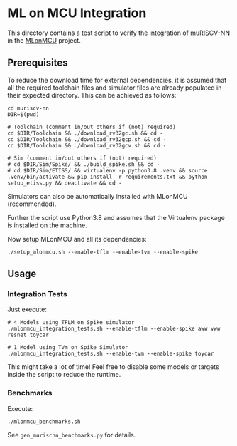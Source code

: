 # ML on MCU Integration

This directory contains a test script to verify the integration of muRISCV-NN in the [MLonMCU](https://github.com/tum-ei-eda/mlonmcu) project.

## Prerequisites

To reduce the download time for external dependencies, it is assumed that all the required toolchain files and simulator files are already populated in their expected directory. This can be achieved as follows:

```
cd muriscv-nn
DIR=$(pwd)

# Toolchain (comment in/out others if (not) required)
cd $DIR/Toolchain && ./download_rv32gc.sh && cd -
cd $DIR/Toolchain && ./download_rv32gcp.sh && cd -
cd $DIR/Toolchain && ./download_rv32gcv.sh && cd -

# Sim (comment in/out others if (not) required)
# cd $DIR/Sim/Spike/ && ./build_spike.sh && cd -
# cd $DIR/Sim/ETISS/ && virtualenv -p python3.8 .venv && source .venv/bin/activate && pip install -r requirements.txt && python setup_etiss.py && deactivate && cd -
```

Simulators can also be automatically installed with MLonMCU (recommended).

Further the script use Python3.8 and assumes that the Virtualenv package is installed on the machine.

Now setup MLonMCU and all its dependencies:

```
./setup_mlonmcu.sh --enable-tflm --enable-tvm --enable-spike
```

## Usage

### Integration Tests

Just execute:

```
# 4 Models using TFLM on Spike simulator
./mlonmcu_integration_tests.sh --enable-tflm --enable-spike aww vww resnet toycar

# 1 Model using TVm on Spike Simulator
./mlonmcu_integration_tests.sh --enable-tvm --enable-spike toycar
```

This might take a lot of time! Feel free to disable some models or targets inside the script to reduce the runtime.

### Benchmarks

Execute:

```
./mlonmcu_benchmarks.sh
```

See `gen_muriscnn_benchmarks.py` for details.
